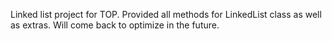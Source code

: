 Linked list project for TOP. Provided all methods for LinkedList class as well as extras. Will come back to optimize in the future.